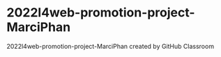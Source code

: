 # 2022l4web-promotion-project-MarciPhan
2022l4web-promotion-project-MarciPhan created by GitHub Classroom
